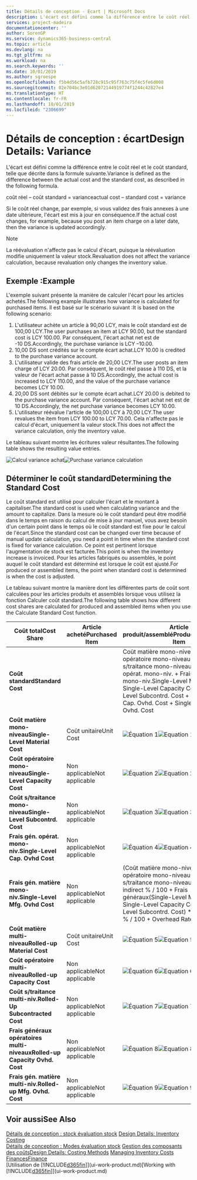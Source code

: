 ```yaml
---
title: Détails de conception - Ecart | Microsoft Docs
description: L'écart est défini comme la différence entre le coût réel et le coût standard, telle que décrite dans la formule suivante.
services: project-madeira
documentationcenter: ''
author: SorenGP
ms.service: dynamics365-business-central
ms.topic: article
ms.devlang: na
ms.tgt_pltfrm: na
ms.workload: na
ms.search.keywords: ''
ms.date: 10/01/2019
ms.author: sgroespe
ms.openlocfilehash: f5b4d56c5afb728c915c95f763c75f4c5fe6d008
ms.sourcegitcommit: 02e704bc3e01d62072144919774f1244c42827e4
ms.translationtype: HT
ms.contentlocale: fr-FR
ms.lasthandoff: 10/01/2019
ms.locfileid: "2306699"
---
```

# <a name="design-details-variance"></a><span data-ttu-id="a6479-103">Détails de conception : écart</span><span class="sxs-lookup"><span data-stu-id="a6479-103">Design Details: Variance</span></span>
<span data-ttu-id="a6479-104">L'écart est défini comme la différence entre le coût réel et le coût standard, telle que décrite dans la formule suivante.</span><span class="sxs-lookup"><span data-stu-id="a6479-104">Variance is defined as the difference between the actual cost and the standard cost, as described in the following formula.</span></span>  

 <span data-ttu-id="a6479-105">coût réel – coût standard = variance</span><span class="sxs-lookup"><span data-stu-id="a6479-105">actual cost – standard cost = variance</span></span>  

 <span data-ttu-id="a6479-106">Si le coût réel change, par exemple, si vous validez des frais annexes à une date ultérieure, l'écart est mis à jour en conséquence.</span><span class="sxs-lookup"><span data-stu-id="a6479-106">If the actual cost changes, for example, because you post an item charge on a later date, then the variance is updated accordingly.</span></span>  

> [!NOTE]  
>  <span data-ttu-id="a6479-107">La réévaluation n'affecte pas le calcul d'écart, puisque la réévaluation modifie uniquement la valeur stock.</span><span class="sxs-lookup"><span data-stu-id="a6479-107">Revaluation does not affect the variance calculation, because revaluation only changes the inventory value.</span></span>  

## <a name="example"></a><span data-ttu-id="a6479-108">Exemple :</span><span class="sxs-lookup"><span data-stu-id="a6479-108">Example</span></span>  
 <span data-ttu-id="a6479-109">L'exemple suivant présente la manière de calculer l'écart pour les articles achetés.</span><span class="sxs-lookup"><span data-stu-id="a6479-109">The following example illustrates how variance is calculated for purchased items.</span></span> <span data-ttu-id="a6479-110">Il est basé sur le scénario suivant :</span><span class="sxs-lookup"><span data-stu-id="a6479-110">It is based on the following scenario:</span></span>  

1.  <span data-ttu-id="a6479-111">L'utilisateur achète un article à 90,00 LCY, mais le coût standard est de 100,00 LCY.</span><span class="sxs-lookup"><span data-stu-id="a6479-111">The user purchases an item at LCY 90.00, but the standard cost is LCY 100.00.</span></span> <span data-ttu-id="a6479-112">Par conséquent, l'écart achat net est de -10 DS.</span><span class="sxs-lookup"><span data-stu-id="a6479-112">Accordingly, the purchase variance is LCY –10.00.</span></span>  
2.  <span data-ttu-id="a6479-113">10,00 DS sont crédités sur le compte écart achat.</span><span class="sxs-lookup"><span data-stu-id="a6479-113">LCY 10.00 is credited to the purchase variance account.</span></span>  
3.  <span data-ttu-id="a6479-114">L'utilisateur valide des frais article de 20,00 LCY.</span><span class="sxs-lookup"><span data-stu-id="a6479-114">The user posts an item charge of LCY 20.00.</span></span> <span data-ttu-id="a6479-115">Par conséquent, le coût réel passe à 110 DS, et la valeur de l'écart achat passe à 10 DS.</span><span class="sxs-lookup"><span data-stu-id="a6479-115">Accordingly, the actual cost is increased to LCY 110.00, and the value of the purchase variance becomes LCY 10.00.</span></span>  
4.  <span data-ttu-id="a6479-116">20,00 DS sont débités sur le compte écart achat.</span><span class="sxs-lookup"><span data-stu-id="a6479-116">LCY 20.00 is debited to the purchase variance account.</span></span> <span data-ttu-id="a6479-117">Par conséquent, l'écart achat net est de 10 DS.</span><span class="sxs-lookup"><span data-stu-id="a6479-117">Accordingly, the net purchase variance becomes LCY 10.00.</span></span>  
5.  <span data-ttu-id="a6479-118">L'utilisateur réévalue l'article de 100,00 LCY à 70,00 LCY.</span><span class="sxs-lookup"><span data-stu-id="a6479-118">The user revalues the item from LCY 100.00 to LCY 70.00.</span></span> <span data-ttu-id="a6479-119">Cela n'affecte pas le calcul d'écart, uniquement la valeur stock.</span><span class="sxs-lookup"><span data-stu-id="a6479-119">This does not affect the variance calculation, only the inventory value.</span></span>  

 <span data-ttu-id="a6479-120">Le tableau suivant montre les écritures valeur résultantes.</span><span class="sxs-lookup"><span data-stu-id="a6479-120">The following table shows the resulting value entries.</span></span>  

 <span data-ttu-id="a6479-121">![Calcul variance achat](media/design_details_inventory_costing_11_purchase_variance.png "Calcul variance achat")</span><span class="sxs-lookup"><span data-stu-id="a6479-121">![Purchase variance calculation](media/design_details_inventory_costing_11_purchase_variance.png "Purchase variance calculation")</span></span>  

## <a name="determining-the-standard-cost"></a><span data-ttu-id="a6479-122">Déterminer le coût standard</span><span class="sxs-lookup"><span data-stu-id="a6479-122">Determining the Standard Cost</span></span>  
 <span data-ttu-id="a6479-123">Le coût standard est utilisé pour calculer l'écart et le montant à capitaliser.</span><span class="sxs-lookup"><span data-stu-id="a6479-123">The standard cost is used when calculating variance and the amount to capitalize.</span></span> <span data-ttu-id="a6479-124">Dans la mesure où le coût standard peut être modifié dans le temps en raison du calcul de mise à jour manuel, vous avez besoin d'un certain point dans le temps où le coût standard est fixe pour le calcul de l'écart.</span><span class="sxs-lookup"><span data-stu-id="a6479-124">Since the standard cost can be changed over time because of manual update calculation, you need a point in time when the standard cost is fixed for variance calculation.</span></span> <span data-ttu-id="a6479-125">Ce point est pertinent lorsque l'augmentation de stock est facturée.</span><span class="sxs-lookup"><span data-stu-id="a6479-125">This point is when the inventory increase is invoiced.</span></span> <span data-ttu-id="a6479-126">Pour les articles fabriqués ou assemblés, le point auquel le coût standard est déterminé est lorsque le coût est ajusté.</span><span class="sxs-lookup"><span data-stu-id="a6479-126">For produced or assembled items, the point when standard cost is determined is when the cost is adjusted.</span></span>  

 <span data-ttu-id="a6479-127">Le tableau suivant montre la manière dont les différentes parts de coût sont calculées pour les articles produits et assemblés lorsque vous utilisez la fonction Calculer coût standard.</span><span class="sxs-lookup"><span data-stu-id="a6479-127">The following table shows how different cost shares are calculated for produced and assembled items when you use the Calculate Standard Cost function.</span></span>  

|<span data-ttu-id="a6479-128">Coût total</span><span class="sxs-lookup"><span data-stu-id="a6479-128">Cost Share</span></span>|<span data-ttu-id="a6479-129">Article acheté</span><span class="sxs-lookup"><span data-stu-id="a6479-129">Purchased Item</span></span>|<span data-ttu-id="a6479-130">Article produit/assemblé</span><span class="sxs-lookup"><span data-stu-id="a6479-130">Produced/Assembled Item</span></span>|  
|----------------|--------------------|------------------------------|  
|<span data-ttu-id="a6479-131">**Coût standard**</span><span class="sxs-lookup"><span data-stu-id="a6479-131">**Standard Cost**</span></span>||<span data-ttu-id="a6479-132">Coût matière mono-niveau + Coût opératoire mono-niveau + Coût s/traitance mono-niveau + Frais gén. opérat. mono-niv. + Frais gén. matière mono-niv.</span><span class="sxs-lookup"><span data-stu-id="a6479-132">Single-Level Material Cost + Single-Level Capacity Cost + Single-Level Subcontrd. Cost + Single-Level Cap. Ovhd. Cost + Single-Level Mfg. Ovhd. Cost</span></span>|  
|<span data-ttu-id="a6479-133">**Coût matière mono-niveau**</span><span class="sxs-lookup"><span data-stu-id="a6479-133">**Single-Level Material Cost**</span></span>|<span data-ttu-id="a6479-134">Coût unitaire</span><span class="sxs-lookup"><span data-stu-id="a6479-134">Unit Cost</span></span>|<span data-ttu-id="a6479-135">![Équation 1](media/design_details_inventory_costing_11_equation_1.png "Équation 1")</span><span class="sxs-lookup"><span data-stu-id="a6479-135">![Equation 1](media/design_details_inventory_costing_11_equation_1.png "Equation 1")</span></span>|  
|<span data-ttu-id="a6479-136">**Coût opératoire mono-niveau**</span><span class="sxs-lookup"><span data-stu-id="a6479-136">**Single-Level Capacity Cost**</span></span>|<span data-ttu-id="a6479-137">Non applicable</span><span class="sxs-lookup"><span data-stu-id="a6479-137">Not applicable</span></span>|<span data-ttu-id="a6479-138">![Équation 2](media/design_details_inventory_costing_11_equation_2.png "Équation 2")</span><span class="sxs-lookup"><span data-stu-id="a6479-138">![Equation 2](media/design_details_inventory_costing_11_equation_2.png "Equation 2")</span></span>|  
|<span data-ttu-id="a6479-139">**Coût s/traitance mono-niveau**</span><span class="sxs-lookup"><span data-stu-id="a6479-139">**Single-Level Subcontrd. Cost**</span></span>|<span data-ttu-id="a6479-140">Non applicable</span><span class="sxs-lookup"><span data-stu-id="a6479-140">Not applicable</span></span>|<span data-ttu-id="a6479-141">![Équation 3](media/design_details_inventory_costing_11_equation_3.png "Équation 3")</span><span class="sxs-lookup"><span data-stu-id="a6479-141">![Equation 3](media/design_details_inventory_costing_11_equation_3.png "Equation 3")</span></span>|  
|<span data-ttu-id="a6479-142">**Frais gén. opérat. mono-niv.**</span><span class="sxs-lookup"><span data-stu-id="a6479-142">**Single-Level Cap. Ovhd Cost**</span></span>|<span data-ttu-id="a6479-143">Non applicable</span><span class="sxs-lookup"><span data-stu-id="a6479-143">Not applicable</span></span>|<span data-ttu-id="a6479-144">![Équation 4](media/design_details_inventory_costing_11_equation_4.png "Équation 4")</span><span class="sxs-lookup"><span data-stu-id="a6479-144">![Equation 4](media/design_details_inventory_costing_11_equation_4.png "Equation 4")</span></span>|  
|<span data-ttu-id="a6479-145">**Frais gén. matière mono-niv.**</span><span class="sxs-lookup"><span data-stu-id="a6479-145">**Single-Level Mfg. Ovhd Cost**</span></span>|<span data-ttu-id="a6479-146">Non applicable</span><span class="sxs-lookup"><span data-stu-id="a6479-146">Not applicable</span></span>|<span data-ttu-id="a6479-147">(Coût matière mono-niveau + Coût opératoire mono-niveau + Coût s/traitance mono-niveau) \* Coût indirect % / 100 + Frais généraux</span><span class="sxs-lookup"><span data-stu-id="a6479-147">(Single-Level Material Cost + Single-Level Capacity Cost + Single-Level Subcontrd. Cost) \* Indirect Cost % / 100 + Overhead Rate</span></span>|  
|<span data-ttu-id="a6479-148">**Coût matière multi-niveau**</span><span class="sxs-lookup"><span data-stu-id="a6479-148">**Rolled-up Material Cost**</span></span>|<span data-ttu-id="a6479-149">Coût unitaire</span><span class="sxs-lookup"><span data-stu-id="a6479-149">Unit Cost</span></span>|<span data-ttu-id="a6479-150">![Équation 5](media/design_details_inventory_costing_11_equation_5.png "Équation 5")</span><span class="sxs-lookup"><span data-stu-id="a6479-150">![Equation 5](media/design_details_inventory_costing_11_equation_5.png "Equation 5")</span></span>|  
|<span data-ttu-id="a6479-151">**Coût opératoire multi-niveau**</span><span class="sxs-lookup"><span data-stu-id="a6479-151">**Rolled-up Capacity Cost**</span></span>|<span data-ttu-id="a6479-152">Non applicable</span><span class="sxs-lookup"><span data-stu-id="a6479-152">Not applicable</span></span>|<span data-ttu-id="a6479-153">![Équation 6](media/design_details_inventory_costing_11_equation_6.png "Équation 6")</span><span class="sxs-lookup"><span data-stu-id="a6479-153">![Equation 6](media/design_details_inventory_costing_11_equation_6.png "Equation 6")</span></span>|  
|<span data-ttu-id="a6479-154">**Coût s/traitance multi-niv.**</span><span class="sxs-lookup"><span data-stu-id="a6479-154">**Rolled-Up Subcontracted Cost**</span></span>|<span data-ttu-id="a6479-155">Non applicable</span><span class="sxs-lookup"><span data-stu-id="a6479-155">Not applicable</span></span>|<span data-ttu-id="a6479-156">![Équation 7](media/design_details_inventory_costing_11_equation_7.png "Équation 7")</span><span class="sxs-lookup"><span data-stu-id="a6479-156">![Equation 7](media/design_details_inventory_costing_11_equation_7.png "Equation 7")</span></span>|  
|<span data-ttu-id="a6479-157">**Frais généraux opératoires multi-niveaux**</span><span class="sxs-lookup"><span data-stu-id="a6479-157">**Rolled-up Capacity Ovhd. Cost**</span></span>|<span data-ttu-id="a6479-158">Non applicable</span><span class="sxs-lookup"><span data-stu-id="a6479-158">Not applicable</span></span>|<span data-ttu-id="a6479-159">![Équation 8](media/design_details_inventory_costing_11_equation_8.png "Équation 8")</span><span class="sxs-lookup"><span data-stu-id="a6479-159">![Equation 8](media/design_details_inventory_costing_11_equation_8.png "Equation 8")</span></span>|  
|<span data-ttu-id="a6479-160">**Frais gén. matière multi-niv.**</span><span class="sxs-lookup"><span data-stu-id="a6479-160">**Rolled-up Mfg. Ovhd. Cost**</span></span>|<span data-ttu-id="a6479-161">Non applicable</span><span class="sxs-lookup"><span data-stu-id="a6479-161">Not applicable</span></span>|<span data-ttu-id="a6479-162">![Équation 9](media/design_details_inventory_costing_11_equation_9.png "Équation 9")</span><span class="sxs-lookup"><span data-stu-id="a6479-162">![Equation 9](media/design_details_inventory_costing_11_equation_9.png "Equation 9")</span></span>|  

## <a name="see-also"></a><span data-ttu-id="a6479-163">Voir aussi</span><span class="sxs-lookup"><span data-stu-id="a6479-163">See Also</span></span>  
 <span data-ttu-id="a6479-164">[Détails de conception : stock évaluation stock](design-details-inventory-costing.md) </span><span class="sxs-lookup"><span data-stu-id="a6479-164">[Design Details: Inventory Costing](design-details-inventory-costing.md) </span></span>  
 <span data-ttu-id="a6479-165">[Détails de conception : Modes évaluation stock](design-details-costing-methods.md) [Gestion des composants des coûts](finance-manage-inventory-costs.md)</span><span class="sxs-lookup"><span data-stu-id="a6479-165">[Design Details: Costing Methods](design-details-costing-methods.md) [Managing Inventory Costs](finance-manage-inventory-costs.md)</span></span>  
 [<span data-ttu-id="a6479-166">Finances</span><span class="sxs-lookup"><span data-stu-id="a6479-166">Finance</span></span>](finance.md)  
 <span data-ttu-id="a6479-167">[Utilisation de [!INCLUDE[d365fin](includes/d365fin_md.md)]](ui-work-product.md)</span><span class="sxs-lookup"><span data-stu-id="a6479-167">[Working with [!INCLUDE[d365fin](includes/d365fin_md.md)]](ui-work-product.md)</span></span>
